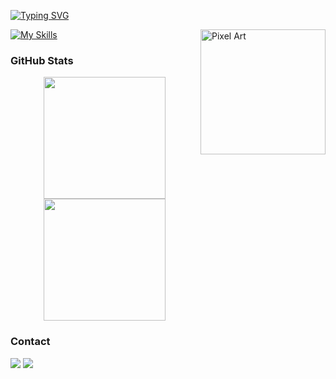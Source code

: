 [![Typing SVG](https://readme-typing-svg.demolab.com?font=Fira+Code&pause=1000&color=6793F7&width=435&lines=Hi%2C+everyone!+I'm+Hinkons.;Welcome+to+my+Github+profile!+)](https://git.io/typing-svg)

<img src="https://media.tenor.com/AOdIxLQUvVcAAAAC/pink-aesthetic.gif" alt="Pixel Art" align="right" width="200">

[![My Skills](https://skillicons.dev/icons?i=html,css,js,react,nextjs,nodejs,java,spring,python,git)](https://skillicons.dev)

### GitHub Stats

<div align="center" style="display: flex; justify-content: center;">
  <a href="https://github.com/Hinkons">
    <img height="195px" src="https://github-readme-stats.vercel.app/api?username=Hinkons&show_icons=true&theme=one_dark_pro&include_all_commits=true&count_private=true"/>
    <img height="195px" src="https://github-readme-stats.vercel.app/api/top-langs/?username=Hinkons&layout=compact&langs_count=7&theme=one_dark_pro"/>
  </a>
</div>
    
### Contact

<div> 
 <a href="https://www.instagram.com/kiv.hink/" target="_blank"><img src="https://img.shields.io/badge/-Instagram-%23E4405F?style=for-the-badge&logo=instagram&logoColor=white" target="_blank"></a>
    <a href = "mailto:contato.hinkons.trabalho@gmail.com"><img src="https://img.shields.io/badge/-Gmail-%23333?style=for-the-badge&logo=gmail&logoColor=white" target="_blank"></a>
</div>

